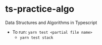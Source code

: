 # ts-practice-algo

Data Structures and Algorithms in Typescript

- To run: `yarn test <partial file name>`
  - `yarn test stack`
